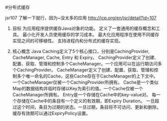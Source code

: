 #分布式缓存 



jsr107
了解一下就行，因为~没太多的应用
http://jcp.org/en/jsr/detail?id=107
1. 目标
为应用程序提供缓存Java对象的功能。
定义了一套通用的缓存概念和工具。
最小化开发人员使用缓存的学习成本。
最大化应用程序在使用不同缓存实现之间的可移植性。
支持进程内和分布式的缓存实现。

2. 核心概念
Java Caching定义了5个核心接口，分别是CachingProvider, CacheManager, Cache, Entry 和 Expiry。
CachingProvider定义了创建、配置、获取、管理和控制多个CacheManager。一个应用可以在运行期访问多个CachingProvider。
CacheManager定义了创建、配置、获取、管理和控制多个唯一命名的Cache，这些Cache存在于CacheManager的上下文中。一个CacheManager仅被一个CachingProvider所拥有。
Cache是一个类似Map的数据结构并临时存储以Key为索引的值。一个Cache仅被一个CacheManager所拥有。
Entry是一个存储在Cache中的key-value对。
每一个存储在Cache中的条目有一个定义的有效期，即Expiry Duration。
一旦超过这个时间，条目为过期的状态。一旦过期，条目将不可访问、更新和删除。缓存有效期可以通过ExpiryPolicy设置。